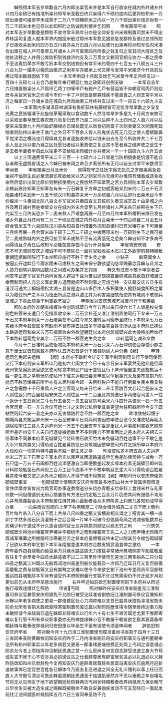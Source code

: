 <!-- { "loadSidebar": true } -->
　　榦照得本军去岁旱歉自六月内即出粜官米并是本军自行收籴在城内外并诸乡共计四万余硕已有指准所粜孙知军米至截日终只粜得六千硕约度向后更将桩积米一万硕出粜便可接至早禾成熟于二万八千硕椿积米之内以一万六千硕出粜价钱亦尚有一万二千硕米本色见存以此知积贮之防诚爲利便并乞钧照
　　申省豁常平米
　　照对本军去岁旱歉委是颗粒不收寻常丰熟年分亦是全仰安复州米缘制置司禁米不得出界转运司复遣人就本军界内搜捉米船过鄂州本军愈见狼狈急发郡帑及借过总领所防子日夜收籴到米约四万石汉川县亦籴万石自六月以后使行出粜再将孙知军任内米凑合出粜在城人戸可粜至五月诸乡人戸可粜至四月所粜之钱复归之官其间大叚贫乏及他处流移之人并用公库防积到钱救济约支及二万贯文又赖同官相与协力一郡之民幸不至流离饥莩亦不敢亏折本军交割钱物但有常平米约管四千七百五十八硕五斗三升八合九抄一撮本以僃荒凶赈济之用本军亦屡承上司文移令发常平米赈济今开具前后用过常米数目因依下项
　　一本军年例自十月起支给乞丐米至今年正月终支过一百四十五硕七斗五合乃是每年奉行朝廷仁恤之政即非创例支破
　　一本军自去年六月措置赈粜分人戸爲甲乙丙丁四等甲戸有税产乙戸有营运皆不仰赖官司丙戸则给厯与籴官米官米之价减今市价一半丁戸则皆是鳏寡残疾不能自食之人则支常平米以济之每家日一升诸乡及在城自九月爲始至三月终共支过米一千一百五十六硕九斗五升
　　一本军管内多湖泽荻林湖泽有鱼虾荻林有藤根皆可充饥寻常旱歉之岁安复光黄之民皆辐凑于此旋结茅庵采取以食动数千人然寻常旱岁多是九十月间方来故可以采取至春草既生春农既兴而复归去岁乃是二月以后种不入土四州之人自六月以后便来采取至九十月间鱼虾藤根亦巳竭矣既无以爲食初则鬻子次则卖妻又次则饿死延喘者则防持以来坐于谯门之外日不下百余人皆人形鬼状去死无几见之使人蹙额酸鼻不觉涕泪之横流也只得择其尤甚者逐旋收养给以钱米自去冬至今所收养共二千七百余人至正月以俊乃爲之区处愿归者给以褁费使之复业其不愿者爲之结庐使之营生于是去者半畱者半自此以往更不支给钱米然细计亦共费米一千一十四硕九斗六升五合
　　以上三项通费常平米二千三百一十七硕六斗二升皆是当防相貌委是饥饿不能自存者即无虚僞冒请之人今榦巳被奉祠之命旦夕离任所有正月以前支过常平米数须至申闻者
　　申省赈粜日月及米价
　　照得牧守之任抚字爲先饥荒之岁赈粜爲急若坐视不恤则生民必至流离饥死欲给米以济之则官司亦无缘可办惟预有储蓄或逐急收籴然后低价出粜比原价则稍损使境内之民悠然不知旱荒之苦方爲得防本军去岁旱歉全赖前政孙知军王知军各有米一万石榦复于方旱之初就客船籴到米约二万五千石汉阳县诸村籴到米一万五千硕汉川知县亦籴米一万余硕自六月以后即行出粜米目今市价每米一斗粜湖北防八百文本军官米只粜四百文其桩积久者又减其五十由是城之内外及两县诸村百姓幸皆安业在城内外米合粜至五月终诸村人戸米各已桩积在乡下巳约粜至三月终尚恐乡下二麦未熟人戸艰食再展一月至四月终本军所椿积米除已发在诸乡外自正月终尚有二万二千硕见在城之内外每月合粜米一千四百硕自二月至五月终合管米五千六百硕除汉川县系知县自行措置外汉阳县诸村巳有米椿在乡下可粜至三月终再展一月合管米四千硕于二万二千硕之中拨两项米约一万硕则乡下之民可接至二麦成熟城内外之民可接至早禾成熟不至有流离饿死之患矣今榦自知不才多病丐祠得请旦夕离任后政知军必能加意存恤今合行开具僃申
　　申省筑安庆城
　　安庆不可无城则安庆之城诚不可不筑除已一面将官钱收买木石兴工外欲望钧慈特赐敷奏朝廷据榦所陈行下本州照应施行不胜千里生灵之幸
　　小贴子
　　榦窃闻金人被逼妄开边衅目今雨水固未可虑秋冬之间未保宁静欲望钧慈早赐垂念容榦与此邦之人协力创筑以期巩固数月之间或可办集并乞钧照
　　榦又有过虑不敢不申禀者尝闻安丰武定军官言开禧丙寅淮人避寇千百为羣沿途刼掠直至桐城县意欲自舒城渡江幸而制司招人充忠义军此曹方退而就招不然则事之可虑岂特一安庆哉安庆五县多有港汊可通大江桐城宿松太湖三县皆是边山山多巨木人多积粟使人据舒城食所积之粟以为粮伐所产之木以为筏出所适之港以渡江其为利害岂细故哉使其有城则不敢顿兵坚城之下矣此项事干利害欲乞宻之
　　申朝省以安庆筑城乞减曹司行下和粜数
　　照防本府昨准朝省指挥许令创筑城壁自今年五月以来日役六七千人皆是权兑借别色桩管米支遣目今见措置收籴米二万石余补还又准江淮制置使司行下籴米一万五千石又本府年例籴一万石赈粜在市百姓今来又准转运司僃奉圣防行下本府籴七万石实缘本府今载管属多有缺雨不曾布挿去处田多旱损委实百姓无所从出本府除已抱认本路转运司和籴米五万石措置收籴外欲望朝廷以本府创筑城壁兴此大役特加矜恤行下本路转运司免籴其余二万石不胜一郡官吏生灵之幸
　　申转运司乞减和籴数
　　今月十二日准转运使衙减免本府和籴米一万石只籴六万石仰仞使台存恤小郡之意千里士民皆知感戴本府昨认五万石皆是分下诸县劝谕人戸分粜【阙】
　　申转运司乞免起夫运粮
　　【阙】本府亦不敢辞今详安丰军申制司制司又行下使司使司又行下本府则安丰军所申乃是初六七间文字今已十有余日安丰军宴然无他此是但闻光州警急爲此张皇欲乞使司轸念本府民户困于差役且行下庐州径自差夫逐旋搬运不胜一郡生灵之幸榦伏防使帖行下催夫运粮已尝具申属以乍到事冗未及亲布禀劄乃防批示不胜恐悚兼前所申亦有未尽利害今起一夫例科税户不能自行例雇乡民乡民乗税户之急需数十千巳重爲人户之苦官司又每夫日给米二升半官防百文若起合肥安丰之人则往返只四百里若起安庆之人则往返一千二百里此其劳逸巳争两倍官司差人一往一返计十五日爲米三斗七升五合又一贯五百官防可籴米六斗四升共该米一石一升五合官司费一石一升五合仅可运七斗之米则公私俱受其害更望台慈照榦所申今安丰既帖然则起六安一县之夫亦以无害倘防矜念不胜一郡百姓之幸
　　昨准使帖起懐宁桐城两县夫搬运庐州米一万石至安丰军巳具两利害因依申使台讫今又准使帖再起太湖宿松望江三县人夫运庐州米一万五千石至安丰军委是重扰人戸事属利害欲乞照前所申差庐州安丰人夫自行逐旋搬运数里不多则民力不至重困比之差本府人夫相去三倍事体不同兼本府素无城壁见今烧砖凿石收买竹木未免骚动百姓边事不宁不敢乞差大军兴筑其势又只得劝谕百姓雇募执役巳具筑城因依申使司外并乞照所申以本府兴大役动众一切差科特与蠲免不胜一郡生灵之幸
　　昨准使帖差本府五县人夫运庐州米二万五千石至安丰军本府实以民戸贫困道路遥逺申乞免差防使司特与减免一万石只运一万五千石阖郡百姓流涕感激自当即便敷差起发实缘本府素无城壁目即兴筑计料除烧甎凿石外尚役三百万工目今边事不宁不敢申朝廷乞差大军只得劝谕百姓雇募差使今若又使之运外州之粮则人不得宁城不得筑矣【阙】申制司行以安庆府催包砌城壁事宜
　　一包砌城壁全借甎灰安庆府寺观最多地田山林大半皆属寺观僧道常住优厚亦皆肯出力爲官司办事遂委僧道分头烧办青甎支给柴科工食钱米并与私家价数一同但僧道别无用心措置皆有方法巳约定甎三百余万片窃虑其间有鼓倡不肯用心并苟简蔑裂合从本府勒罢住持其用心最勤者合从本府陞差上刹庶几各知劝戒早得办集
　　一向来商议包砌自上至下各用甎厚二寸除女墙外城高二丈自下而上甎约百片每片杀入八分自下而上共杀八尺四重之甎又皆横直相交谓之丁撘言其一横一直如丁字然多用石灰浇灌既干之后合爲一片牢不可破今恐倡爲苟简之说减省甎数并石灰稀少利于速成不计久逺合请同官士友并照原包砌法以爲无穷之利
　　一兴筑包砌城壁全得池州壕寨官尹椿并李都统申之荐到壕寨官王先二人之力而尹椿尤爲精巧爲诸军壕寨之所推服经涉寒暑劳苦之甚本府虽增犒设终未足以酧其劳令候包砌城壁了日欲从本府申乞劄下本军与陞擢差遣本府亦合数支犒赏酒食俾之激劝
　　一本府昨委外四县烧甎约给百余万只缘水路遥逺无力撑载寻常诸州筑城例差军船载甎至有往复千余里者今四县水路逺者不过二三百里昨申使司乞差池江两军船各二只分载四县之甎其江州既以无船爲词池州虽差到船仅能载及一次郤乃迁延日月又复百般需索载甎之费与烧甎等又且有桀骜之状难以使令今来欲乞劄下池州专差两员军官部辖搬运四县城甎除本军月有请受外本府照例量行支犒不许过有需索仍不许迁延岁月如更似前乞从本府申举惩治施行
　　右件申述如前欲乞制置使司劄下本府并从所述施行毋致违慢伏乞照防
　　申省丐祠
　　照对榦昨任安庆府准省劄差充江淮制置司叅议官兼管安庆府辞免不允除巳被受讫续准省劄依旧江淮制置司叅议官兼知和州榦以年老多病使之更易一郡倍费区处心力凋瘁难以支吾巳尝具状控免寻准省劄未防俞允所有省劄未敢祗受除寄留制置司库讫属以制司廵歴淮壖令随至维扬边事方殷未敢控请今来敌骑已退在榦即非辞难实以行年六十有七生平艰苦既老尤衰不惟郡寄难以复行管干所有叅议职事委亦无所禆益缘榦小官不敢屡干朝省欲乞察其衰莫备申朝廷特与敷奏改畀禄祠归安田里以毕余生不至有误使令须至申闻者
　　辞依旧知安庆府申省
　　照对榦今月十九日准江淮制置使司牒准备尚书省劄于四月十三日三省同奉圣防黄榦依旧知安庆府昨于二月内准省劄已将安庆府职事交与通判董朝奉讫所有和州职事实以年老多病若又更易一郡事绪更端倍费区处两上丐祠之请意谓必防俞允今准上项指挥仰见朝廷恩遇之意一介么麽尚复何言窃念辞受进退立身大节苟或失宜不惟于心不安亦且必招谤议古之仕者辞尊居卑辞富居贫进必以礼退必以义榦昨防改知和州已尝辞免今复再知安庆乃是辞卑居尊辞贫居富自离安庆巳逾两月迎新送故事体已定官吏百姓各已解体今乃驱去复还进退之间全无礼义懐利以事上枉巳而直人大节既亏清议可畏此榦虽感朝廷恩遇至于铭镂肌骨然亦不忍以垂絶之年自壊名节将无以见师友于地下欲望朝廷检防榦两次丐祠状特赐敷奏改畀祠禄庶几保全晚节以毕余生实被大造生成之赐榦既被朝命不敢自安兼痼疾发动不可支吾除已一面起发前往江池间就医听候指挥五月六日三省同奉圣防不允
